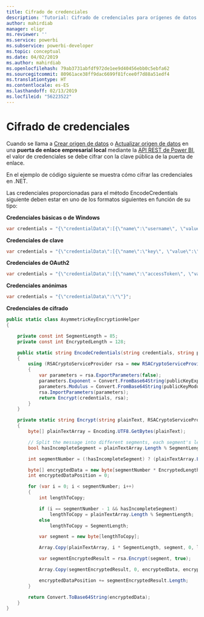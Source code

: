 ```yaml
---
title: Cifrado de credenciales
description: 'Tutorial: Cifrado de credenciales para orígenes de datos de puerta de enlace local'
author: mahirdiab
manager: eligr
ms.reviewer: ''
ms.service: powerbi
ms.subservice: powerbi-developer
ms.topic: conceptual
ms.date: 04/02/2019
ms.author: mahirdiab
ms.openlocfilehash: 79ab3731abfdf972de1ee9d40456ebb0c5ebfa62
ms.sourcegitcommit: 80961ace38ff9dac6699f81fcee0f7d88a51edf4
ms.translationtype: HT
ms.contentlocale: es-ES
ms.lasthandoff: 02/13/2019
ms.locfileid: "56223522"
---
```

# <a name="encrypt-credentials"></a>Cifrado de credenciales
Cuando se llama a [Crear origen de datos](https://docs.microsoft.com/rest/api/power-bi/gateways/createdatasource) o [Actualizar origen de datos](https://docs.microsoft.com/rest/api/power-bi/gateways/updatedatasource) en una **puerta de enlace empresarial local** mediante la [API REST de Power BI](https://docs.microsoft.com/rest/api/power-bi/), el valor de credenciales se debe cifrar con la clave pública de la puerta de enlace.

En el ejemplo de código siguiente se muestra cómo cifrar las credenciales en .NET.

Las credenciales proporcionadas para el método EncodeCredentials siguiente deben estar en uno de los formatos siguientes en función de su tipo:

**Credenciales básicas o de Windows**
```csharp
var credentials = "{\"credentialData\":[{\"name\":\"username\", \"value\":\"john\"},{\"name\":\"password\", \"value\":\"*****\"}]}";
```

**Credenciales de clave**
```csharp
var credentials = "{\"credentialData\":[{\"name\":\"key\", \"value\":\"ec....LA=\"}]}";
```

**Credenciales de OAuth2**
```csharp
var credentials = "{\"credentialData\":[{\"name\":\"accessToken\", \"value\":\"eyJ0....fwtQ\"}]}";
```


**Credenciales anónimas**
```csharp
var credentials = "{\"credentialData\":\"\"}";
```

**Credenciales de cifrado**
```csharp
public static class AsymmetricKeyEncryptionHelper
{

    private const int SegmentLength = 85;
    private const int EncryptedLength = 128;

    public static string EncodeCredentials(string credentials, string publicKeyExponent, string publicKeyModulus)
    {
        using (RSACryptoServiceProvider rsa = new RSACryptoServiceProvider(EncryptedLength * 8))
        {
            var parameters = rsa.ExportParameters(false);
            parameters.Exponent = Convert.FromBase64String(publicKeyExponent);
            parameters.Modulus = Convert.FromBase64String(publicKeyModulus);
            rsa.ImportParameters(parameters);
            return Encrypt(credentials, rsa);
        }
    }

    private static string Encrypt(string plainText, RSACryptoServiceProvider rsa)
    {
        byte[] plainTextArray = Encoding.UTF8.GetBytes(plainText);

        // Split the message into different segments, each segment's length is 85. So the result may be 85,85,85,20.
        bool hasIncompleteSegment = plainTextArray.Length % SegmentLength != 0;

        int segmentNumber = (!hasIncompleteSegment) ? (plainTextArray.Length / SegmentLength) : ((plainTextArray.Length / SegmentLength) + 1);

        byte[] encryptedData = new byte[segmentNumber * EncryptedLength];
        int encryptedDataPosition = 0;

        for (var i = 0; i < segmentNumber; i++)
        {
            int lengthToCopy;

            if (i == segmentNumber - 1 && hasIncompleteSegment)
                lengthToCopy = plainTextArray.Length % SegmentLength;
            else
                lengthToCopy = SegmentLength;

            var segment = new byte[lengthToCopy];

            Array.Copy(plainTextArray, i * SegmentLength, segment, 0, lengthToCopy);

            var segmentEncryptedResult = rsa.Encrypt(segment, true);

            Array.Copy(segmentEncryptedResult, 0, encryptedData, encryptedDataPosition, segmentEncryptedResult.Length);

            encryptedDataPosition += segmentEncryptedResult.Length;
        }

        return Convert.ToBase64String(encryptedData);
    }
}
```
